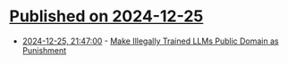 # [Published on 2024-12-25](index.md)

* [2024-12-25, 21:47:00](https://soylentnews.org/article.pl?sid=24/12/24/158221&from=rss) - [Make Illegally Trained LLMs Public Domain as Punishment](https://soylentnews.org/article.pl?sid=24/12/24/158221&from=rss)
